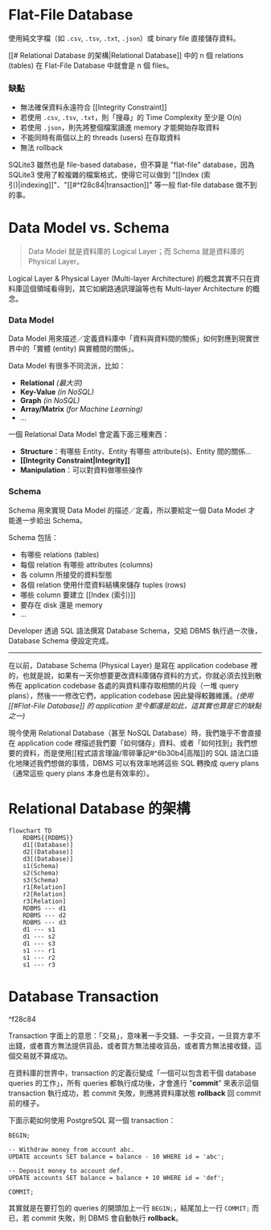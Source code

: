 # Flat-File Database

使用純文字檔（如 `.csv`, `.tsv`, `.txt`, `.json`）或 binary file 直接儲存資料。

[[# Relational Database 的架構|Relational Database]] 中的 n 個 relations (tables) 在 Flat-File Database 中就會是 n 個 files。

### 缺點

- 無法確保資料永遠符合 [[Integrity Constraint]]
- 若使用 `.csv`, `.tsv`, `.txt`，則「搜尋」的 Time Complexity 至少是 O(n)
- 若使用 `.json`，則先將整個檔案讀進 memory 才能開始存取資料
- 不能同時有兩個以上的 threads (users) 在存取資料
- 無法 rollback

SQLite3 雖然也是 file-based database，但不算是 "flat-file" database，因為 SQLite3 使用了較複雜的檔案格式，使得它可以做到 "[[Index (索引)|indexing]]"、"[[#^f28c84|transaction]]" 等一般 flat-file database 做不到的事。

# Data Model vs. Schema

>Data Model 就是資料庫的 Logical Layer；而 Schema 就是資料庫的 Physical Layer。

Logical Layer & Physical Layer (Multi-layer Architecture) 的概念其實不只在資料庫這個領域看得到，其它如網路通訊理論等也有 Multi-layer Architecture 的概念。

### Data Model

Data Model 用來描述／定義資料庫中「資料與資料間的關係」如何對應到現實世界中的「實體 (entity) 與實體間的關係」。

Data Model 有很多不同流派，比如：

- **Relational** *(最大宗)*
- **Key-Value** *(in NoSQL)*
- **Graph** *(in NoSQL)*
- **Array/Matrix** *(for Machine Learning)*
- ...

一個 Relational Data Model 會定義下面三種東西：

- **Structure**：有哪些 Entity、Entity 有哪些 attribute(s)、Entity 間的關係...
- **[[Integrity Constraint|Integrity]]**
- **Manipulation**：可以對資料做哪些操作

### Schema

Schema 用來實現 Data Model 的描述／定義，所以要給定一個 Data Model 才能進一步給出 Schema。

Schema 包括：

- 有哪些 relations (tables)
- 每個 relation 有哪些 attributes (columns)
- 各 column 所接受的資料型態
- 各個 relation 使用什麼資料結構來儲存 tuples (rows)
- 哪些 column 要建立 [[Index (索引)]]
- 要存在 disk 還是 memory
- ...

Developer 透過 SQL 語法撰寫 Database Schema，交給 DBMS 執行過一次後，Database Schema 便設定完成。

---

在以前，Database Schema (Physical Layer) 是寫在 application codebase 裡的，也就是說，如果有一天你想要更改資料庫儲存資料的方式，你就必須去找到散佈在 application codebase 各處的與資料庫存取相關的片段（一堆 query plans），然後一一修改它們，application codebase 因此變得較難維護。*(使用 [[#Flat-File Database]] 的 application 至今都還是如此，這其實也算是它的缺點之一)*

現今使用 Relational Database（甚至 NoSQL Database）時，我們幾乎不會直接在 application code 裡描述我們要「如何儲存」資料、或者「如何找到」我們想要的資料，而是使用[[程式語言理論/零碎筆記#^6b30b4|高階]]的 SQL 語法口語化地陳述我們想做的事情，DBMS 可以有效率地將這些 SQL 轉換成 query plans（通常這些 query plans 本身也是有效率的）。

# Relational Database 的架構

```mermaid
flowchart TD
    RDBMS{{RDBMS}}
    d1[(Database)]
    d2[(Database)]
    d3[(Database)]
    s1(Schema)
    s2(Schema)
    s3(Schema)
    r1[Relation]
    r2[Relation]
    r3[Relation]
    RDBMS --- d1
    RDBMS --- d2
    RDBMS --- d3
    d1 --- s1
    d1 --- s2
    d1 --- s3
    s1 --- r1
    s1 --- r2
    s1 --- r3
```

# Database Transaction

^f28c84

Transaction 字面上的意思：「交易」，意味著一手交錢、一手交貨，一旦買方拿不出錢，或者賣方無法提供貨品，或者買方無法接收貨品，或者賣方無法接收錢，這個交易就不算成功。

在資料庫的世界中，transaction 的定義衍變成「一個可以包含若干個 database queries 的工作」，所有 queries 都執行成功後，才會進行 "**commit**" 來表示這個 transaction 執行成功，若 commit 失敗，則應將資料庫狀態 **rollback** 回 commit 前的樣子。

下面示範如何使用 PostgreSQL 寫一個 transaction：

```PostgreSQL
BEGIN;

-- Withdraw money from account abc.
UPDATE accounts SET balance = balance - 10 WHERE id = 'abc';

-- Deposit money to account def.
UPDATE accounts SET balance = balance + 10 WHERE id = 'def';

COMMIT;
```

其實就是在要打包的 queries 的開頭加上一行 `BEGIN;`，結尾加上一行 `COMMIT;` 而已，若 commit 失敗，則 DBMS 會自動執行 **rollback**。
